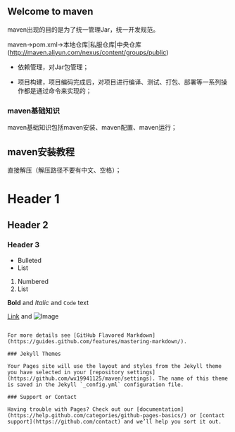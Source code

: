 ## Welcome to maven

maven出现的目的是为了统一管理Jar，统一开发规范。

maven->pom.xml->本地仓库|私服仓库|中央仓库(http://maven.aliyun.com/nexus/content/groups/public)

* 依赖管理，对Jar包管理；

* 项目构建，项目编码完成后，对项目进行编译、测试、打包、部署等一系列操作都是通过命令来实现的；


### maven基础知识

maven基础知识包括maven安装、maven配置、maven运行；

## maven安装教程
直接解压（解压路径不要有中文、空格）；

# Header 1
## Header 2
### Header 3

- Bulleted
- List

1. Numbered
2. List

**Bold** and _Italic_ and `Code` text

[Link](url) and ![Image](src)
```

For more details see [GitHub Flavored Markdown](https://guides.github.com/features/mastering-markdown/).

### Jekyll Themes

Your Pages site will use the layout and styles from the Jekyll theme you have selected in your [repository settings](https://github.com/wx19941125/maven/settings). The name of this theme is saved in the Jekyll `_config.yml` configuration file.

### Support or Contact

Having trouble with Pages? Check out our [documentation](https://help.github.com/categories/github-pages-basics/) or [contact support](https://github.com/contact) and we’ll help you sort it out.
